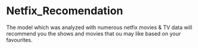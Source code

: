 # Netfix_Recomendation
The model which was analyzed with numerous netfix movies & TV data will recommend you the shows and movies that ou may like based on your favourites.
